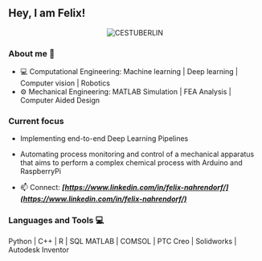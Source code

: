 ## Hey, I am Felix!

<!--
**FelixNahrendorf/FelixNahrendorf** is a ✨ _special_ ✨ repository because its `README.md` (this file) appears on your GitHub profile.

Here are some ideas to get you started:

- 🔭 I’m currently working on ...
- 🌱 I’m currently learning ...
- 👯 I’m looking to collaborate on ...
- 🤔 I’m looking for help with ...
- 💬 Ask me about ...
-  How to reach me: ...
- 😄 Pronouns: ...
- ⚡ Fun fact: ...
-->


<p align="center"><img src="https://www.static.tu.berlin/fileadmin/www/_processed_/8/a/csm_MSc_Computational_Engineering_Science_c5af07f8ff.jpg" alt="CESTUBERLIN" border="0"></p>


### About me :dart:

- 💻 Computational Engineering: Machine learning | Deep learning | Computer vision | Robotics
- ⚙️ Mechanical Engineering: MATLAB Simulation | FEA Analysis | Computer Aided Design

### Current focus

- Implementing end-to-end Deep Learning Pipelines
- Automating process monitoring and control of a mechanical apparatus that aims to perform a complex chemical process with Arduino and RaspberryPi

- 📫 Connect: **_[https://www.linkedin.com/in/felix-nahrendorf/](https://www.linkedin.com/in/felix-nahrendorf/)_**


### Languages and Tools :computer:

Python | C++ | R | SQL
MATLAB | COMSOL | PTC Creo | Solidworks | Autodesk Inventor

